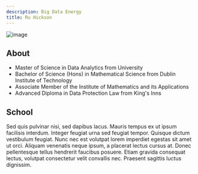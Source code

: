```yaml
---
description: Big Data Energy
title: Ru Hickson
---
```


![image](/ruprofile.png#profile)

## About

- Master of Science in Data Analytics from University
- Bachelor of Science (Hons) in Mathematical Science from Dublin Institute of Technology
- Associate Member of the Institute of Mathematics and its Applications
- Advanced Diploma in Data Protection Law from King's Inns


## School

Sed quis pulvinar nisi, sed dapibus lacus. Mauris tempus ex ut ipsum facilisis interdum. Integer feugiat urna sed feugiat tempor. Quisque dictum vestibulum feugiat. Nunc nec est volutpat lorem imperdiet egestas sit amet ut orci. Aliquam venenatis neque ipsum, a placerat lectus cursus at. Donec pellentesque tellus hendrerit faucibus posuere. Etiam gravida consequat lectus, volutpat consectetur velit convallis nec. Praesent sagittis luctus dignissim.